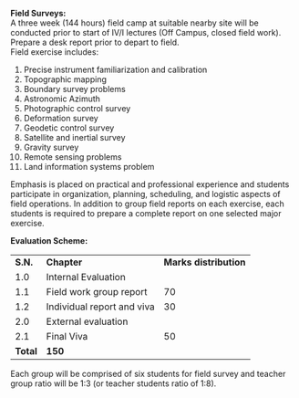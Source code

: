 **Field Surveys:**  
A three week (144 hours) field camp at suitable nearby site will be conducted prior to start of IV/I lectures (Off Campus, closed field work).  
Prepare a desk report prior to depart to field.  
Field exercise includes:

1. Precise instrument familiarization and calibration
2. Topographic mapping
3. Boundary survey problems
4. Astronomic Azimuth
5. Photographic control survey
6. Deformation survey
7. Geodetic control survey
8. Satellite and inertial survey
9. Gravity survey
10. Remote sensing problems
11. Land information systems problem

Emphasis is placed on practical and professional experience and students participate in organization, planning, scheduling, and logistic aspects of field operations. In addition to group field reports on each exercise, each students is required to prepare a complete report on one selected major exercise.

**Evaluation Scheme:**

|           |                            |                        |
| --------- | -------------------------- | ---------------------- |
| **S.N.**  | **Chapter**                | **Marks distribution** |
| 1.0       | Internal Evaluation        |
| 1.1       | Field work group report    | 70                     |
| 1.2       | Individual report and viva | 30                     |
| 2.0       | External evaluation        |
| 2.1       | Final Viva                 | 50                     |
| **Total** | **150**                    |

Each group will be comprised of six students for field survey and teacher group ratio will be 1:3 (or teacher students ratio of 1:8).
